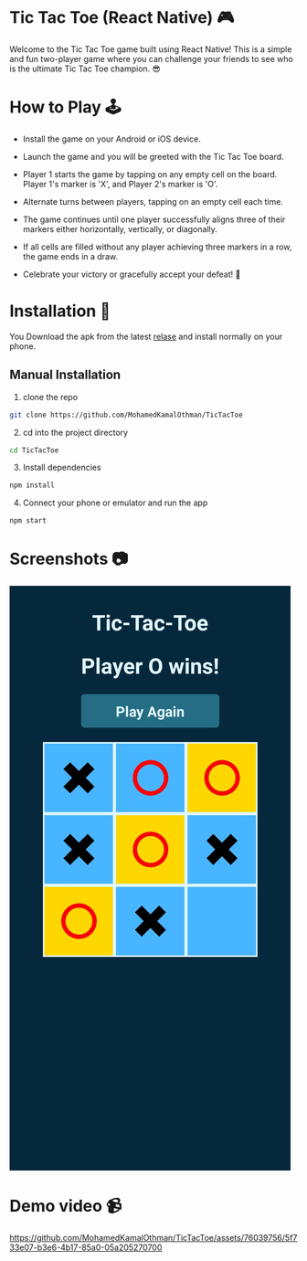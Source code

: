 # Tic Tac Toe (React Native) 🎮

Welcome to the Tic Tac Toe game built using React Native! This is a simple and fun two-player game where you can challenge your friends to see who is the ultimate Tic Tac Toe champion. 😎

# How to Play 🕹️

- Install the game on your Android or iOS device.

- Launch the game and you will be greeted with the Tic Tac Toe board.

- Player 1 starts the game by tapping on any empty cell on the board. Player 1's marker is 'X', and Player 2's marker is 'O'.

- Alternate turns between players, tapping on an empty cell each time.

- The game continues until one player successfully aligns three of their markers either horizontally, vertically, or diagonally.

- If all cells are filled without any player achieving three markers in a row, the game ends in a draw.

- Celebrate your victory or gracefully accept your defeat! 🎉

# Installation 📲

You Download the apk from the latest [relase](https://github.com/MohamedKamalOthman/TicTacToe/releases/tag/v1) and install normally on your phone.

## Manual Installation 

1. clone the repo

```bash
git clone https://github.com/MohamedKamalOthman/TicTacToe
```

2. cd into the project directory

```bash
cd TicTacToe
```

3. Install dependencies

```bash
npm install
```

4. Connect your phone or emulator and run the app

```bash
npm start
```

# Screenshots 📷

![Screenshot 1](./screenshot.jpg)

# Demo video 📹


https://github.com/MohamedKamalOthman/TicTacToe/assets/76039756/5f733e07-b3e6-4b17-85a0-05a205270700

